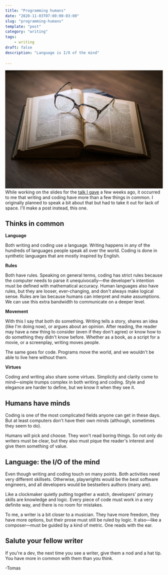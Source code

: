 ```yaml
---
title: "Programming humans"
date: "2020-11-03T07:00:00-03:00"
slug: "programming-humans"
template: "post"
category: "writing"
tags:
    - writing
draft: false
description: "Language is I/O of the mind"

---
```


![](/images/image-4.jpg)
While working on the slides for the [talk I gave](./talk-nerdearla-2020) a few weeks ago, it occurred to me that writing and coding have more than a few things in common. I originally planned to speak a bit about that but had to take it out for lack of space. I'll make a post instead, this one.

## Thinks in common

**Language**

Both writing and coding use a language. Writing happens in any of the hundreds of languages people speak all over the world. Coding is done in synthetic languages that are mostly inspired by English.

**Rules**

Both have rules. Speaking on general terms, coding has strict rules because the computer needs to parse it unequivocally—the developer's intention must be defined with mathematical accuracy. Human languages also have rules, but they are looser, ever-changing, and don't always make logical sense. Rules are lax because humans can interpret and make assumptions. We can use this extra bandwidth to communicate on a deeper level.

**Movement**

With this I say that both do something. Writing tells a story, shares an idea (like I'm doing now), or argues about an opinion. After reading, the reader may have a new thing to consider (even if they don't agree) or know how to do something they didn't know before. Whether as a book, as a script for a movie, or a screenplay, writing moves people.

The same goes for code. Programs move the world, and we wouldn't be able to live here without them.

**Virtues**

Coding and writing also share some virtues. Simplicity and clarity come to mind—simple trumps complex in both writing and coding. Style and elegance are harder to define, but we know it when they see it.

## Humans have minds

Coding is one of the most complicated fields anyone can get in these days. But at least computers don't have their own minds (although, sometimes they seem to do).

Humans will pick and choose. They won't read boring things. So not only do writers must be clear, but they also must pique the reader's interest and give them something of value.

## Language: the I/O of the mind

Even though writing and coding touch on many points. Both activities need very different skillsets. Otherwise, playwrights would be the best software engineers, and all developers would be bestsellers authors (many are).

Like a clockmaker quietly putting together a watch, developers' primary skills are knowledge and logic. Every piece of code must work in a very definite way, and there is no room for mistakes.

To me, a writer is a bit closer to a musician. They have more freedom, they have more options, but their prose must still be ruled by logic. It also—like a composer—must be guided by a kind of metric. One reads with the ear.

## Salute your fellow writer

If you're a dev, the next time you see a writer, give them a nod and a hat tip. You have more in common with them than you think.

-Tomas
